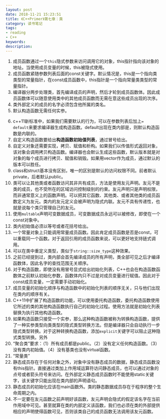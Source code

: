 ```yaml
---
layout: post
date: 2018-11-21 15:23:51
title: 《C++Primer》第七章：类
category: 读书笔记
tags:
- reading
- C++
keywords:
description:
---
```



1. 成员函数通过一个`this`隐式参数来访问调用它的对象，this指针指向该对象的地址。当使用成员变量的时候，this被隐式使用。
2. 成员函数紧随参数列表后面的const关键字。默认情况是，this是一个指向类类型的常量指针，在const成员函数中，this指针是一个指向常量类类型的常量指针。
3. 编译器分两步处理类，首先编译成员的声明，然后才轮到成员函数体。因此成员函数体可以随意使用类中的其他成员函数而无需在意这些成员出现的次序。
4. 类外部定义的成员的名字必须包含他所属的类名。
5. 默认构造函数无需任何实参。

<!-- more -->

6. c++11新标准中，如果我们需要默认的行为，可以在参数列表后加上`= default`来要求编译器生成构造函数。default出现在类内部是，则默认构造函数是内联的。
7. 自定义构造函数要给出**构造函数初始值列表**，通过冒号给出。
8. 自定义对象还需要实现，拷贝、赋值和析构。如果我们以传值形式返回对象，该对象会调用拷贝构造函数。编译器也会默认生成这些函数，默认版本就是对对象的每个成员进行拷贝、赋值和销毁。如果用vector作为成员，通过默认的版本可以胜任。
9. class和struct基本没有区别，唯一的区别是默认的访问权限不同。前者默认private，后者默认public。
10. 类可以让其他类或者函数访问其非共有成员，方法是使用友元声明。友元不是类的成员，也不受所在的区域访问控制级别的约束。友元声明只是声明权限，而非通常意义上的函数声明。可以把其它函数、其他类、或者其他类的成员函数定义为友元。类内的友元定义会被声明为隐式内联。友元不具有传递性，也就是说每个类只管理自己的友元。
11. 使用`multable`声明可变数据成员，可变数据成员永远可以被修改，即使在一个const对象中。
12. 类内初始值必须以等号或者花括号给出。
13. 一个常量对象上只能调用常量成员函数。因此肯定成员函数是否是const，可以重载同一个函数。对于返回引用的成员函数来说，可以更好地支持链式调用。
14. 可以在类中重定义类型，类似于`string::size_type`这种效果。
15. 之前已经提到过，类内部会首先编译成员的所有声明，类全部可见之后才编译函数体，因此名字的查找范围无关顺序。
16. 对于构造函数，即使没有用冒号显式给出初始化列表，C++也会在构造函数函数体之前默认初始化参数，函数体内只不过是对成员变量进行赋值。因此对于const成员变量，一定需要手动初始化。
17. 成员变量的初始化顺序与构造函数中的初始化列表的顺序无关，只与他们出现在类内的顺序有关。
18. C++11中扩展了构造函数的功能，可以使用委托构造函数，委托构造函数使用它所述的类的其他构造函数执行自己的初始化过程。使用方法就是初始化列表替换为执行其他构造函数。
19. 如果构造函数只接受一个实参，那么这种构造函数被称为转换构造函数，提供了一种实参类型向类类型的隐式类型转换方法。但是编译器只会自动执行一步隐式类型转换。对于这种转换构造函数，添加`explicit`关键字可以阻止这种隐式类型转换。另外
20. “聚合类”要求：（1）所有成员都是public。（2）没有定义任何构造函数。（3）没有类内初始值。（4）没有基类也没有virtual函数。
21. “常量类”
22. 静态成员存在于任何对象之外，对象中没有静态成员的数据，静态成员函数没有this指针。直接通过类加上作用域运算符访问静态成员，也可以通过对象的点号或者箭头符号来访问。在外部定义静态成员函数时不能使用static关键字，该关键字只能出现在类内部的声明语句。
23. 静态成员的初始化应该在main函数外。类的静态数据成员存在于程序的整个生命周期之内。
24. 不一定要在友元函数之前声明好该函数，友元声明会隐式的假定该名字在当前作用域中可见。甚至就算在类的内部定义该函数，我们也必须在类的外部提供相应的声明使得函数可见，否则该类自己的成员函数无法调用该友元函数。
